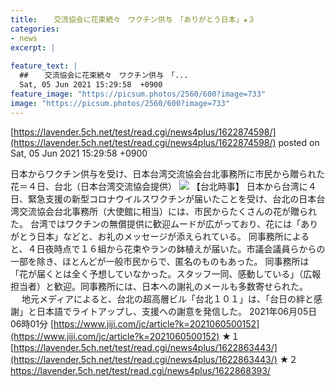 ```yaml
---
title:  　交流協会に花束続々　ワクチン供与　「ありがとう日本」★３　 
categories:
- news
excerpt: |
  
feature_text: |
  ##  　交流協会に花束続々　ワクチン供与　「...
  Sat, 05 Jun 2021 15:29:58  +0900
feature_image: "https://picsum.photos/2560/600?image=733"
image: "https://picsum.photos/2560/600?image=733"
---
```


[https://lavender.5ch.net/test/read.cgi/news4plus/1622874598/](https://lavender.5ch.net/test/read.cgi/news4plus/1622874598/)
posted on Sat, 05 Jun 2021 15:29:58  +0900

<!--more-->

日本からワクチン供与を受け、日本台湾交流協会台北事務所に市民から贈られた花＝４日、台北（日本台湾交流協会提供） ![](https://www.jiji.com/news2/kiji_photos/202106/20210605at08S_p.jpg) 【台北時事】 日本から台湾に４日、緊急支援の新型コロナウイルスワクチンが届いたことを受け、台北の日本台湾交流協会台北事務所（大使館に相当）には、市民からたくさんの花が贈られた。 台湾ではワクチンの無償提供に歓迎ムードが広がっており、花には「ありがとう日本」などと、お礼のメッセージが添えられている。 同事務所によると、４日夜時点で１６組から花束やランの鉢植えが届いた。市議会議員らからの一部を除き、ほとんどが一般市民からで、匿名のものもあった。 同事務所は「花が届くとは全く予想していなかった。スタッフ一同、感動している」（広報担当者）と歓迎。同事務所には、日本への謝礼のメールも多数寄せられた。 　 地元メディアによると、台北の超高層ビル「台北１０１」は、「台日の絆と感謝」と日本語でライトアップし、支援への謝意を発信した。 2021年06月05日06時01分 [https://www.jiji.com/jc/article?k=2021060500152](https://www.jiji.com/jc/article?k=2021060500152) ★１ [https://lavender.5ch.net/test/read.cgi/news4plus/1622863443/](https://lavender.5ch.net/test/read.cgi/news4plus/1622863443/) ★２ https://lavender.5ch.net/test/read.cgi/news4plus/1622868393/
